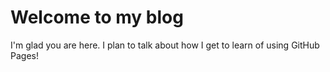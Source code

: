 # Welcome to my blog

I'm glad you are here. I plan to talk about how I get to learn of using GitHub Pages!
